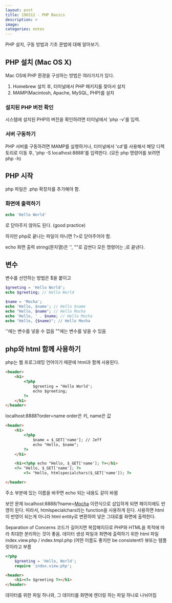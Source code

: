 ```yaml
---
layout: post
title: 190312 - PHP Basics
description: >
image: 
categories: notes
---
```


PHP 설치, 구동 방법과 기초 문법에 대해 알아보기.

## PHP 설치 (Mac OS X)
Mac OS에 PHP 환경을 구성하는 방법은 여러가지가 있다.
1. Homebrew 설치 후, 터미널에서 PHP 패키지를 찾아서 설치
2. MAMP(Macintosh, Apache, MySQL, PHP)를 설치

### 설치된 PHP 버전 확인
시스템에 설치된 PHP의 버전을 확인하려면 터미널에서 'php -v'를 입력.

### 서버 구동하기
PHP 서버를 구동하려면 MAMP를 실행하거나, 터미널에서 'cd'를 사용해서 해당 디렉토리로 이동 후, 'php -S localhost:8888'를 입력한다. (모든 php 명령어를 보려면 php -h)


## PHP 시작
php 파일은 .php 확장자를 추가해야 함.

### 화면에 출력하기
~~~php
echo 'Hello World'
~~~
<?php로 시작해야 함.
100% php로 이루어진 파일이면 ?>로 닫아주지 않아도 된다. (good practice)
하지만 php로 끝나는 파일이 아니면 ?>로 닫아주어야 함.

echo 화면 출력
string(문자열)은 '', ""로 감싼다
모든 명령어는 ;로 끝낸다.


## 변수
변수를 선언하는 방법은 $을 붙이고 
~~~php
$greeting = 'Hello World';
echo $greeting; // Hello World
~~~


~~~php
$name = 'Mocha';
echo 'Hello, $name'; // Hello $name
echo "Hello, $name"; // Hello Mocha
echo 'Hello, ' . $name; // Hello Mocha
echo "Hello, {$name)"; // Hello Mocha
~~~
''에는 변수를 넣을 수 없음
""에는 변수를 넣을 수 있음

## php와 html 함께 사용하기
php는 웹 프로그래밍 언어이기 때문에 html과 함께 사용된다.

~~~html
<header>
    <h1>
        <?php 
            $greeting = "Hello World';
            echo $greeting;
        ?>
    </h1>
</header>
~~~

localhost:8888?order=name
order은 키, name은 값
~~~html
<header>
    <h1>
        <?php 
            $name = $_GET['name']; // Jeff
            echo "Hello, $name";
        ?>
    </h1>

    <h1><?php echo "Hello, $_GET['name']; ?></h1>
    <?= "Hello, $_GET['name']; ?>
        <?= "Hello, htmlspecialchars($_GET['name']); ?>

</header>
~~~
주소 부분에 있는 이름을 바꾸면 echo 되는 내용도 같이 바뀜

보안 문제
localhost:8888/?name=<a href="https://google.com">Mocha</a> 
이런식으로 삽입하게 되면 페이지에도 반영이 된다.
따라서, htmlspecialchars라는 function을 사용하게 된다.
사용하면 html이 반영이 되는게 아니라 html entity로 변환하여 넣은 그대로를 화면에 출력한다.

Separation of Concerns
코드가 길어지면 복잡해지므로 PHP와 HTML을 목적에 따라 최대한 분리하는 것이 좋음.
데이터 생성 파일과 화면에 출력하기 위한 html 파일
index.view.php / index.tmpl.php (어떤 이름도 좋지만 be consistent!) 뷰또는 템플릿이라고 부름

~~~php
<?php
    $greeting = 'Hello, World';
    require 'index.view.php';
~~~
~~~html
<header>
    <h1><?= $greeting ?></h1>
</header>
~~~

데이터를 위한 파일 하나와, 그 데이터를 화면에 렌더링 하는 파일 하나로 나뉘어짐
